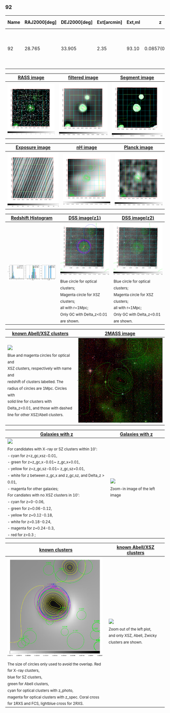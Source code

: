 <div STYLE="page-break-after: always;"></div>

### 92

|Name|RAJ2000[deg]|DEJ2000[deg] |Ext[arcmin]| Ext,ml | z | z_src| C|GC(XSZ,Delta_z<0.01)| GC(OPT,Delta_z<0.01)|GC| R_sig[arcmin] | R500[arcmin] | R500[Mpc]| CRsig[c/s] | CR500[c/s] |L500[1E44 erg/s]|F500[1E-12 erg/s/cm^2]| M500[1E14 Msun]|Tx[keV]|Cnt_sig|Beta|Rc[arcmin]|Comment|Alias|
|---|---|---|---|---|---|------|---|--------|---------|----------|---|---|---|---|---|---|---|---|---|---|---|---|---|---|
|92| 28.765| 33.905| 2.35| 93.10| 0.0857(0.006)| z1, z_xsz| B| L03, MCXC, PSZ2, Tar, XB| A, N, W| A, L03, MCXC, N, PSZ2, SWXCS, Tar, W, XB| 7.338| 9.719| 0.937| 0.303(0.049)| 0.321(0.052)| 1.053(0.074)| 5.768(0.406)| 2.54(0.09)| 3.91(0.09)| 113.2| 0.943(-0.075+0.041)| 4.105(-0.424+0.347)| -| k270|

|[RASS image](../image/92/92_img.pdf)|[filtered image](../image/92/92_fil.pdf)|[Segment image](../image/92/92_seg.pdf)|
|-------------------|--------------------|-------------------|
| <img src="../image/92/92_img.png" width="300">  | <img src="../image/92/92_fil.png" width="300">   | <img src="../image/92/92_seg.png" width="300">  |

|[Exposure image](../image/92/92_mex.pdf)| [nH image](../image/92/92_nh.pdf)| [Planck image](../image/92/92_p.pdf)|
|-------------------|--------------------|-------------------|
|<img src="../image/92/92_mex.png" width="300">   | <img src="../image/92/92_nh.png" width="300">    | <img src="../image/92/92_p.png" width="300"> |

|[Redshift Histogram](../image/92/92_zg.pdf) | [DSS image(z1)](../image/92/92_dss_z1.pdf)      |  [DSS image(z2)](../image/92/92_dss_z2.pdf)    |
|-------------------|--------------------|-------------------|
|<img src="../image/92/92_zg.png" width="300"> |<img src="../image/92/92_dss_z1.png" width="300"> <sub><br>Blue circle for optical clusters; <br>Magenta circle for XSZ clusters; <br>all with r=1Mpc; <br>Only GC with Delta_z<0.01 are shown. </sub>| <img src="../image/92/92_dss_z2.png" width="300"><sub><br>Blue circle for optical clusters; <br>Magenta circle for XSZ clusters; <br>all with r=1Mpc; <br>Only GC with Delta_z<0.01 are shown. </sub> |

|[known Abell/XSZ clusters](../image/92/92_m.pdf) | [2MASS image](../image/92/92_2mass.pdf)      |
|-------------------|-------------------|
|<img src=../image/92/92_m.png width="300"> <br><sub>Blue and magenta circles for optical and <br>XSZ clusters, respectively with name and <br>redshift of clusters labelled. The <br>radius of circles are 1Mpc. Circles with <br>solid line for clusters with <br>Delta_z<0.01, and those with dashed <br>line for other XSZ/Abell clusters.        </sub>|<img src="../image/92/92_2mass.png" width="300">  |

|[Galaxies with z](../image/92/92_opt_ned.pdf) |[Galaxies with z](../image/92/92_opt_ned_zoom.pdf) |
|-------------------|-------------------|
| <img src=../image/92/92_opt_ned.png width="300"> <br><sub> For candidates with X-ray or SZ clusters within 10': <br> - cyan for z<z_gc,xsz-0.01, <br> - green for z=z_gc,x-0.01~ z_gc,x+0.01, <br> - yellow for z=z_gc,sz-0.01~ z_gc,sz+0.01, <br> - white for z between z_gc,x and z_gc,sz, and Delta_z > 0.01, <br> - magenta for other galaxies; <br>For candiates with no XSZ clusters in 10': <br> - cyan for z=0-0.06, <br> - green for z=0.06-0.12, <br> - yellow for z=0.12-0.18, <br> - white for z=0.18-0.24, <br> - magenta for z=0.24-0.3, <br> - red for z>0.3 ;  </sub>|<img src=../image/92/92_opt_ned_zoom.png width="300">  <br><sub> Zoom-in image of the left image</sub>|

|[known clusters](../image/92/92_gc.pdf) |[known Abell/XSZ clusters](../image/92/92_gc_large.pdf) |
|-------------------|-------------------|
| <img src=../image/92/92_gc.png width="300"> <br><sub> The size of circles only used to avoid the overlap. Red for X-ray clusters, <br> blue for SZ clusters, <br> green for Abell clusters, <br> cyan for optical clusters with z_photo, <br> magenta for optical clusters with z_spec. Coral cross for 1RXS and FCS, lightblue cross for 2RXS. </sub>|<img src=../image/92/92_gc_large.png width="300"> <br><sub> Zoom out of the left plot, <br> and only XSZ, Abell, Zwicky clusters are shown. </sub> |



